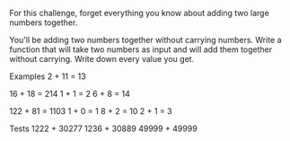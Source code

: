 For this challenge, forget everything you know about adding two large numbers together.

You'll be adding two numbers together without carrying numbers. Write a function that will take two numbers as input and will add them together without carrying. Write down every value you get.

Examples
2 + 11 = 13

16 + 18 = 214
1 + 1 = 2
6 + 8 = 14

122 + 81 = 1103
1 + 0 = 1
8 + 2 = 10
2 + 1 = 3

Tests
1222 + 30277
1236 + 30889
49999 + 49999